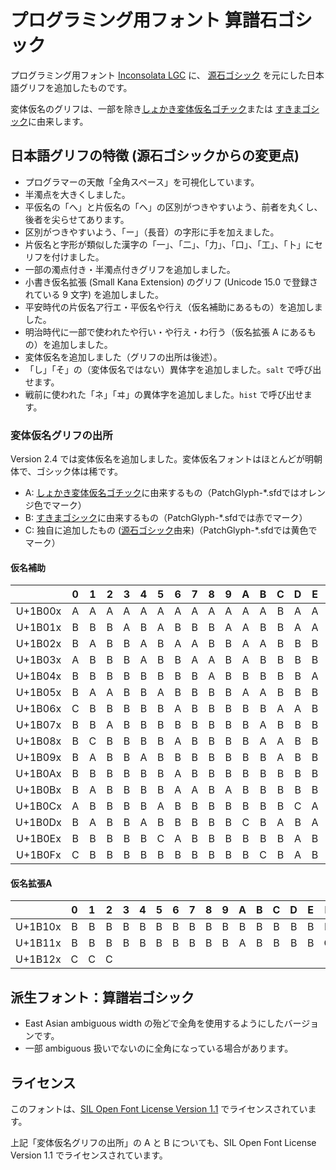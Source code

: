 プログラミング用フォント 算譜石ゴシック
=======================================

プログラミング用フォント [Inconsolata LGC](https://github.com/MihailJP/Inconsolata-LGC) に、
[源石ゴシック](https://github.com/ButTaiwan/genseki-font) を元にした日本語グリフを追加したものです。

変体仮名のグリフは、一部を除き[しょかき変体仮名ゴチック](https://booth.pm/ja/items/5633978)または
[すきまゴシック](https://booth.pm/ja/items/2117070)に由来します。

日本語グリフの特徴 (源石ゴシックからの変更点)
---------------------------------------------
- プログラマーの天敵「全角スペース」を可視化しています。
- 半濁点を大きくしました。
- 平仮名の「へ」と片仮名の「ヘ」の区別がつきやすいよう、前者を丸くし、後者を尖らせてあります。
- 区別がつきやすいよう、「ー」（長音）の字形に手を加えました。
- 片仮名と字形が類似した漢字の「一」、「二」、「力」、「口」、「工」、「卜」にセリフを付けました。
- 一部の濁点付き・半濁点付きグリフを追加しました。
- 小書き仮名拡張 (Small Kana Extension) のグリフ (Unicode 15.0 で登録されている 9 文字) を追加しました。
- 平安時代の片仮名ア行エ・平仮名や行え（仮名補助にあるもの）を追加しました。
- 明治時代に一部で使われたや行い・や行え・わ行う（仮名拡張 A にあるもの）を追加しました。
- 変体仮名を追加しました（グリフの出所は後述）。
- 「し」「そ」の（変体仮名ではない）異体字を追加しました。`salt` で呼び出せます。
- 戦前に使われた「ネ」「ヰ」の異体字を追加しました。`hist` で呼び出せます。

### 変体仮名グリフの出所

Version 2.4 では変体仮名を追加しました。変体仮名フォントはほとんどが明朝体で、ゴシック体は稀です。

- A: [しょかき変体仮名ゴチック](https://booth.pm/ja/items/5633978)に由来するもの（PatchGlyph-*.sfdではオレンジ色でマーク）
- B: [すきまゴシック](https://booth.pm/ja/items/2117070)に由来するもの（PatchGlyph-*.sfdでは赤でマーク）
- C: 独自に追加したもの ([源石ゴシック](https://github.com/ButTaiwan/genseki-font)由来)（PatchGlyph-*.sfdでは黄色でマーク）

#### 仮名補助

|         | 0 | 1 | 2 | 3 | 4 | 5 | 6 | 7 | 8 | 9 | A | B | C | D | E | F |
|:-------:|:-:|:-:|:-:|:-:|:-:|:-:|:-:|:-:|:-:|:-:|:-:|:-:|:-:|:-:|:-:|:-:|
| U+1B00x | A | A | A | A | A | A | A | A | A | A | A | A | B | A | A | A |
| U+1B01x | B | B | B | A | B | A | B | B | B | A | A | B | B | A | A | A |
| U+1B02x | B | A | B | B | A | B | A | A | B | B | A | A | B | B | B | B |
| U+1B03x | A | B | B | B | A | B | B | A | A | B | A | B | B | B | B | A |
| U+1B04x | B | B | B | B | B | B | B | B | A | B | B | B | B | B | A | A |
| U+1B05x | B | A | A | B | B | A | B | B | B | B | A | A | B | B | B | A |
| U+1B06x | C | B | B | B | B | B | A | B | B | B | B | B | A | A | B | B |
| U+1B07x | B | B | A | B | B | B | B | B | B | B | B | A | B | B | B | B |
| U+1B08x | B | C | B | B | B | B | A | B | B | B | B | A | A | B | B | B |
| U+1B09x | B | A | B | B | A | B | B | B | B | B | B | B | A | B | B | A |
| U+1B0Ax | B | B | B | B | B | B | A | B | B | B | B | B | B | B | B | A |
| U+1B0Bx | B | A | B | B | B | B | A | A | B | A | B | B | B | B | B | B |
| U+1B0Cx | A | B | B | B | B | A | B | B | B | B | B | B | B | C | A | B |
| U+1B0Dx | B | A | B | B | A | B | B | B | B | B | C | B | A | B | A | B |
| U+1B0Ex | B | B | B | B | B | C | A | B | B | B | B | B | B | A | B | B |
| U+1B0Fx | C | B | B | B | B | B | B | B | B | B | B | C | B | A | B | B |

#### 仮名拡張A

|         | 0 | 1 | 2 | 3 | 4 | 5 | 6 | 7 | 8 | 9 | A | B | C | D | E | F |
|:-------:|:-:|:-:|:-:|:-:|:-:|:-:|:-:|:-:|:-:|:-:|:-:|:-:|:-:|:-:|:-:|:-:|
| U+1B10x | B | B | B | B | B | B | B | B | B | B | B | B | B | B | B | B |
| U+1B11x | B | B | B | B | B | B | B | B | B | B | A | B | B | B | B | C |
| U+1B12x | C | C | C |   |   |   |   |   |   |   |   |   |   |   |   |   |

派生フォント：算譜岩ゴシック
----------------------------
- East Asian ambiguous width の殆どで全角を使用するようにしたバージョンです。
- 一部 ambiguous 扱いでないのに全角になっている場合があります。

ライセンス
----------
このフォントは、[SIL Open Font License Version 1.1](LICENSE) でライセンスされています。

上記「変体仮名グリフの出所」の A と B についても、SIL Open Font License Version 1.1
でライセンスされています。

